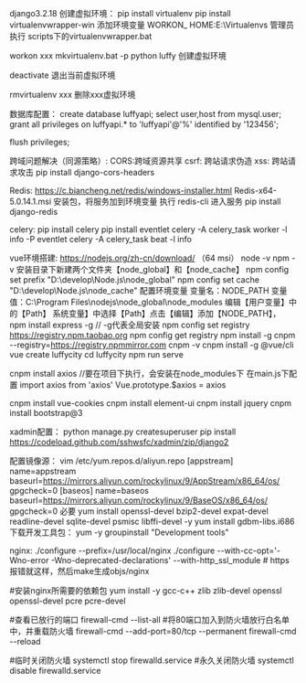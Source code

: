 
django3.2.18
创建虚拟环境：
pip install virtualenv
pip install virtualenvwrapper-win
添加环境变量 WORKON_ HOME:E:\Virtualenvs
管理员执行 scripts下的virtualenvwrapper.bat


workon xxx
mkvirtualenv.bat -p python luffy  创建虚拟环境

deactivate 退出当前虚拟环境

rmvirtualenv xxx 删除xxx虚拟环境

数据库配置：
create  database  luffyapi;
select user,host from mysql.user;
grant all privileges on luffyapi.* to 'luffyapi'@'%' identified by '123456';

flush privileges;

跨域问题解决（同源策略）:
CORS:跨域资源共享
csrf: 跨站请求伪造
xss: 跨站请求攻击
pip install django-cors-headers


Redis:
https://c.biancheng.net/redis/windows-installer.html
Redis-x64-5.0.14.1.msi 安装包，将服务加到环境变量  执行 redis-cli 进入服务
pip install django-redis 

celery:
pip install celery
pip install eventlet
celery  -A celery_task  worker  -l info -P eventlet
celery  -A celery_task  beat  -l info


vue环境搭建:
https://nodejs.org/zh-cn/download/  （64 msi）
node -v
npm -v 
安装目录下新建两个文件夹【node_global】和【node_cache】
npm config set prefix "D:\develop\Node.js\node_global"
npm config set cache "D:\develop\Node.js\node_cache"
配置环境变量
变量名：NODE_PATH
变量值：C:\Program Files\nodejs\node_global\node_modules
编辑【用户变量】中的【Path】
系统变量】中选择【Path】点击【编辑】添加【NODE_PATH】，
npm install express -g   // -g代表全局安装
npm config set registry https://registry.npm.taobao.org
npm config get registry
npm install -g cnpm --registry=https://registry.npmmirror.com
cnpm -v
cnpm install -g @vue/cli
vue create luffycity
cd luffycity
npm run serve


cnpm install axios //要在项目下执行，会安装在node_modules下
在main.js下配置
import axios from 'axios'
Vue.prototype.$axios = axios

cnpm install vue-cookies
cnpm install element-ui
cnpm install jquery
cnpm install bootstrap@3

xadmin配置：
python manage.py createsuperuser
pip install https://codeload.github.com/sshwsfc/xadmin/zip/django2


配置镜像源：
vim /etc/yum.repos.d/aliyun.repo
[appstream]
name=appstream
baseurl=https://mirrors.aliyun.com/rockylinux/9/AppStream/x86_64/os/
gpgcheck=0
[baseos]
name=baseos
baseurl=https://mirrors.aliyun.com/rockylinux/9/BaseOS/x86_64/os/
gpgcheck=0
必要
yum install  openssl-devel bzip2-devel expat-devel  readline-devel sqlite-devel psmisc libffi-devel -y
yum install gdbm-libs.i686
下载开发工具包：
 yum -y groupinstall "Development tools"
 
nginx:
./configure --prefix=/usr/local/nginx 
./configure --with-cc-opt='-Wno-error -Wno-deprecated-declarations'    --with-http_ssl_module  # https 报错就这样，然后make生成objs/nginx




#安装nginx所需要的依赖包
yum install -y gcc-c++	zlib zlib-devel	openssl openssl-devel pcre pcre-devel

#查看已放行的端口
firewall-cmd --list-all
#将80端口加入到防火墙放行白名单中，并重载防火墙
firewall-cmd --add-port=80/tcp --permanent
firewall-cmd --reload

#临时关闭防火墙
systemctl stop firewalld.service
#永久关闭防火墙
systemctl disable firewalld.service